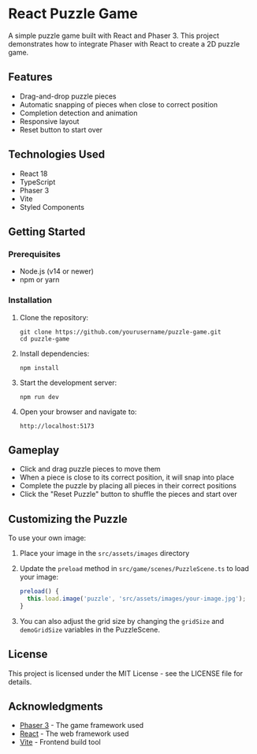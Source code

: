 # React Puzzle Game

A simple puzzle game built with React and Phaser 3. This project demonstrates how to integrate Phaser with React to create a 2D puzzle game.

## Features

- Drag-and-drop puzzle pieces
- Automatic snapping of pieces when close to correct position
- Completion detection and animation
- Responsive layout
- Reset button to start over

## Technologies Used

- React 18
- TypeScript
- Phaser 3
- Vite
- Styled Components

## Getting Started

### Prerequisites

- Node.js (v14 or newer)
- npm or yarn

### Installation

1. Clone the repository:
   ```
   git clone https://github.com/yourusername/puzzle-game.git
   cd puzzle-game
   ```

2. Install dependencies:
   ```
   npm install
   ```

3. Start the development server:
   ```
   npm run dev
   ```

4. Open your browser and navigate to:
   ```
   http://localhost:5173
   ```

## Gameplay

- Click and drag puzzle pieces to move them
- When a piece is close to its correct position, it will snap into place
- Complete the puzzle by placing all pieces in their correct positions
- Click the "Reset Puzzle" button to shuffle the pieces and start over

## Customizing the Puzzle

To use your own image:

1. Place your image in the `src/assets/images` directory
2. Update the `preload` method in `src/game/scenes/PuzzleScene.ts` to load your image:
   ```typescript
   preload() {
     this.load.image('puzzle', 'src/assets/images/your-image.jpg');
   }
   ```

3. You can also adjust the grid size by changing the `gridSize` and `demoGridSize` variables in the PuzzleScene.

## License

This project is licensed under the MIT License - see the LICENSE file for details.

## Acknowledgments

- [Phaser 3](https://phaser.io) - The game framework used
- [React](https://reactjs.org) - The web framework used
- [Vite](https://vitejs.dev) - Frontend build tool

